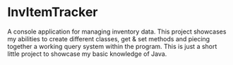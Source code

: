 # InvItemTracker
A console application for managing inventory data. This project showcases my abilities to create different classes, get &amp; set methods and piecing together a working query system within the program.
This is just a short little project to showcase my basic knowledge of Java.
